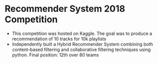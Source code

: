 # Recommender System 2018 Competition

- This competition was hosted on Kaggle. The goal was to produce a recommendation of 10 tracks for 10k playlists
- Independently built a Hybrid Recommender System combining both content-based filtering and collaborative filtering techniques using python. Final position: 12th over 80 teams